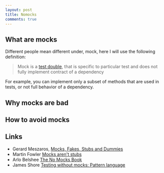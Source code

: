 ```yaml
---
layout: post
title: Nomocks
comments: true
---
```

## What are mocks

Different people mean different under, mock, here I will use the following definition:

> Mock is a [test double](http://xunitpatterns.com/Test%20Double.html), that is specific to particular test and does not fully 
> implement contract of a dependency

For example, you can implement only a subset of methods that are used in tests, or not full behavior of a dependency. 

## Why mocks are bad



## How to avoid mocks
## Links

 * Gerard Meszaros, [Mocks, Fakes, Stubs and Dummies](http://xunitpatterns.com/Mocks,%20Fakes,%20Stubs%20and%20Dummies.html)
 * Martin Fowler [Mocks aren't stubs](https://martinfowler.com/articles/mocksArentStubs.html)
 * Arlo Belshee [The No Mocks Book](http://arlobelshee.com/the-no-mocks-book/)
 * James Shore [Testing without mocks: Pattern language](https://www.jamesshore.com/Blog/Testing-Without-Mocks.html)

